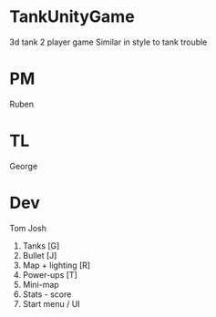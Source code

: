 # TankUnityGame
3d tank 2 player game
Similar in style to tank trouble

# PM
Ruben
# TL
George
# Dev
Tom
Josh

1. Tanks [G]
2. Bullet [J]
3. Map + lighting [R]
4. Power-ups [T]
5. Mini-map
6. Stats - score
7. Start menu / UI
